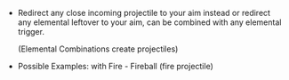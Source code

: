 - Redirect any close incoming projectile to your aim instead or redirect any elemental leftover to your aim, can be combined with any elemental trigger.

  (Elemental Combinations create projectiles)

- Possible Examples: with Fire - Fireball (fire projectile)